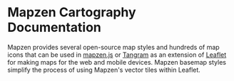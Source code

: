 # Mapzen Cartography Documentation

Mapzen provides several open-source map styles and hundreds of map icons that can be used in [mapzen.js](https://mapzen.com/documentation/mapzen-js/) or [Tangram](https://mapzen.com/documentation/tangram/) as an extension of [Leaflet](http://leafletjs.com/) for making maps for the web and mobile devices. Mapzen basemap styles simplify the process of using Mapzen's vector tiles within Leaflet.

